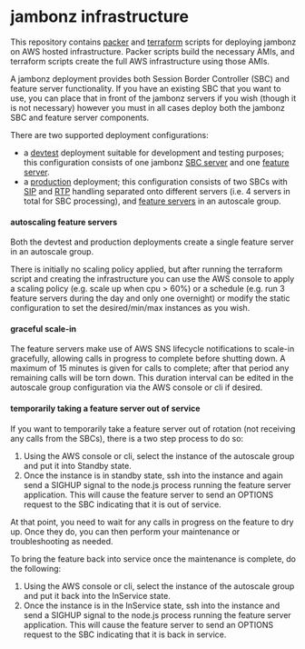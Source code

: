 # jambonz infrastructure

This repository contains [packer](packer.io) and [terraform](terraform.io) scripts for deploying jambonz on AWS hosted infrastructure.  Packer scripts build the necessary AMIs, and terraform scripts create the full AWS infrastructure using those AMIs.

A jambonz deployment provides both Session Border Controller (SBC) and feature server functionality.  If you have an existing SBC that you want to use, you can place that in front of the jambonz servers if you wish (though it is not necessary) however you must in all cases deploy both the jambonz SBC and feature server components.

There are two supported deployment configurations:

- a [devtest](./terraform/jambonz-small) deployment suitable for development and testing purposes; this configuration consists of one jambonz [SBC server](./packer/jambonz-sbc-sip-rtp) and one [feature server](./packer/jambonz-feature-server).
- a [production](./terraform/jambonz-standard) deployment; this configuration consists of two SBCs with [SIP](./packer/jambonz-sbc-sip) and [RTP](./packer/jambonz-sbc-rtp) handling separated onto different servers (i.e. 4 servers in total for SBC processing), and [feature servers](./packer/jambonz-feature-server) in an autoscale group.

#### autoscaling feature servers
Both the devtest and production deployments create a single feature server in an autoscale group.

There is initially no scaling policy applied, but after running the terraform script and creating the infrastructure you can use the AWS console to apply a scaling policy (e.g. scale up when cpu > 60%) or a schedule (e.g. run 3 feature servers during the day and only one overnight) or modify the static configuration to set the desired/min/max instances as you wish.

#### graceful scale-in
The feature servers make use of AWS SNS lifecycle notifications to scale-in gracefully, allowing calls in progress to complete before shutting down.  A maximum of 15 minutes is given for calls to complete; after that period any remaining calls will be torn down.  This duration interval can be edited in the autoscale group configuration via the AWS console or cli if desired.

#### temporarily taking a feature server out of service
If you want to temporarily take a feature server out of rotation (not receiving any calls from the SBCs), there is a two step process to do so:

1. Using the AWS console or cli, select the instance of the autoscale group and put it into Standby state.
2. Once the instance is in standby state, ssh into the instance and again send a SIGHUP signal to the node.js process running the feature server application.  This will cause the feature server to send an OPTIONS request to the SBC indicating that it is out of service.

At that point, you need to wait for any calls in progress on the feature to dry up.  Once they do, you can then perform your maintenance or troubleshooting as needed.

To bring the feature back into service once the maintenance is complete, do the following:

1. Using the AWS console or cli, select the instance of the autoscale group and put it back into the InService state.
2. Once the instance is in the InService state, ssh into the instance and send a SIGHUP signal to the node.js process running the feature server application.  This will cause the feature server to send an OPTIONS request to the SBC indicating that it is back in service.

